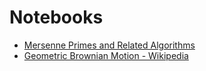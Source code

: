 # Notebooks

- [Mersenne Primes and Related Algorithms](./Mersenne%20Primes%20and%20Related%20Algorithms.ipynb)
- [Geometric Brownian Motion - Wikipedia](./Geometric%20Brownian%20Motion%20-%20Wikipedia.ipynb)
